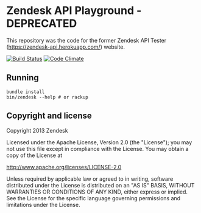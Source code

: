 # Zendesk API Playground - DEPRECATED

This repository was the code for the former Zendesk API Tester (https://zendesk-api.herokuapp.com/) website.

[![Build Status](https://travis-ci.org/zendesk/zendesk_api_playground.svg?branch=master)](https://travis-ci.org/zendesk/zendesk_api_playground)
[![Code Climate](https://codeclimate.com/github/zendesk/zendesk_api_playground.png)](https://codeclimate.com/github/zendesk/zendesk_api_playground)

## Running

```shell
bundle install
bin/zendesk --help # or rackup
```

## Copyright and license

Copyright 2013 Zendesk

Licensed under the Apache License, Version 2.0 (the "License"); you may not use this file except in compliance with the License.
You may obtain a copy of the License at

http://www.apache.org/licenses/LICENSE-2.0

Unless required by applicable law or agreed to in writing, software distributed under the License is distributed on an "AS IS" BASIS, WITHOUT WARRANTIES OR CONDITIONS OF ANY KIND, either express or implied. See the License for the specific language governing permissions and limitations under the License.
